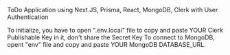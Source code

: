 ToDo Application using Next.JS, Prisma, React, MongoDB, Clerk with User Authentication

To initialize, you have to open ".env.local" file to copy and paste YOUR Clerk Publishable Key in it, don't share the Secret Key
To connect to MongoDB, opent "env" file and copy and paste YOUR MongoDB DATABASE_URL.
